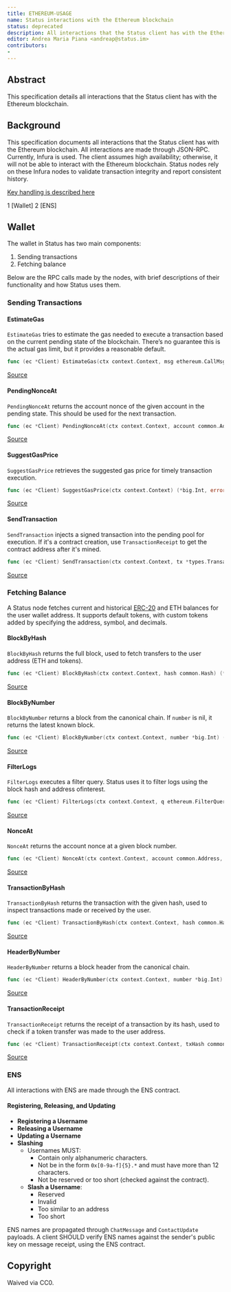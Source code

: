 ```yaml
---
title: ETHEREUM-USAGE
name: Status interactions with the Ethereum blockchain
status: deprecated
description: All interactions that the Status client has with the Ethereum blockchain.
editor: Andrea Maria Piana <andreap@status.im>
contributors:
- 
---
```


## Abstract

This specification details all interactions
that the Status client has with the Ethereum blockchain.

## Background

This specification documents all interactions
that the Status client has with the Ethereum blockchain.
All interactions are made through JSON-RPC.
Currently, Infura is used.
The client assumes high availability;
otherwise, it will not be able to interact with the Ethereum blockchain.
Status nodes rely on these Infura nodes
to validate transaction integrity and report consistent history.

[Key handling is described here](https://rfc.vac.dev/status/deprecated/ethereum-usage.md)

1 [Wallet]
2 [ENS]

## Wallet

The wallet in Status has two main components:

1. Sending transactions
2. Fetching balance

Below are the RPC calls made by the nodes,
with brief descriptions of their functionality and how Status
uses them.

### Sending Transactions

#### EstimateGas

`EstimateGas` tries to estimate the gas needed
to execute a transaction based on the current pending state of the blockchain.
There’s no guarantee this is the actual gas limit, but it provides a reasonable default.

```go
func (ec *Client) EstimateGas(ctx context.Context, msg ethereum.CallMsg)(uint64, error)
```

[Source](https://github.com/ethereum/go-ethereum/blob/26d271dfbba1367326dec38068f9df828d462c61/ethclient/ethclient.go#L499)

#### PendingNonceAt

`PendingNonceAt` returns the account nonce of the given account in the pending state.
This should be used for the next transaction.

```go
func (ec *Client) PendingNonceAt(ctx context.Context, account common.Address) (uint64, error)
```

[Source](https://github.com/ethereum/go-ethereum/blob/26d271dfbba1367326dec38068f9df828d462c61/ethclient/ethclient.go#L440)

#### SuggestGasPrice

`SuggestGasPrice` retrieves the suggested gas price for timely transaction execution.

```go
func (ec *Client) SuggestGasPrice(ctx context.Context) (*big.Int, error)
```

[Source](https://github.com/ethereum/go-ethereum/blob/26d271dfbba1367326dec38068f9df828d462c61/ethclient/ethclient.go#L487)

#### SendTransaction

`SendTransaction` injects a signed transaction into the pending pool for execution.
If it's a contract creation, use `TransactionReceipt`
to get the contract address after it's mined.

```go
func (ec *Client) SendTransaction(ctx context.Context, tx *types.Transaction) error
```

[Source](https://github.com/ethereum/go-ethereum/blob/26d271dfbba1367326dec38068f9df828d462c61/ethclient/ethclient.go#L512)

### Fetching Balance

A Status node fetches current and historical [ERC-20](https://eips.ethereum.org/EIPS/eip-20)
and ETH balances for the user wallet address.
It supports default tokens, with custom tokens added
by specifying the address, symbol, and decimals.

#### BlockByHash

`BlockByHash` returns the full block,
used to fetch transfers to the user address (ETH and tokens).

```go
func (ec *Client) BlockByHash(ctx context.Context, hash common.Hash) (*types.Block, error)
```

[Source](https://github.com/ethereum/go-ethereum/blob/26d271dfbba1367326dec38068f9df828d462c61/ethclient/ethclient.go#L78)

#### BlockByNumber

`BlockByNumber` returns a block from the canonical chain. If `number` is nil,
it returns the latest known block.

```go
func (ec *Client) BlockByNumber(ctx context.Context, number *big.Int) (*types.Block, error)
```

[Source](https://github.com/ethereum/go-ethereum/blob/26d271dfbba1367326dec38068f9df828d462c61/ethclient/ethclient.go#L82)

#### FilterLogs

`FilterLogs` executes a filter query.
Status uses it to filter logs using the block hash and address ofinterest.

```go
func (ec *Client) FilterLogs(ctx context.Context, q ethereum.FilterQuery) ([]types.Log, error)
```

[Source](https://github.com/ethereum/go-ethereum/blob/26d271dfbba1367326dec38068f9df828d462c61/ethclient/ethclient.go#L377)

#### NonceAt

`NonceAt` returns the account nonce at a given block number.

```go
func (ec *Client) NonceAt(ctx context.Context, account common.Address, blockNumber *big.Int) (uint64, error)
```

[Source](https://github.com/ethereum/go-ethereum/blob/26d271dfbba1367326dec38068f9df828d462c61/ethclient/ethclient.go#L366)

#### TransactionByHash

`TransactionByHash` returns the transaction with the given hash,
used to inspect transactions made or received by the user.

```go
func (ec *Client) TransactionByHash(ctx context.Context, hash common.Hash) (tx *types.Transaction, isPending bool, err error)
```

[Source](https://github.com/ethereum/go-ethereum/blob/26d271dfbba1367326dec38068f9df828d462c61/ethclient/ethclient.go#L202)

#### HeaderByNumber

`HeaderByNumber` returns a block header from the canonical chain.

```go
func (ec *Client) HeaderByNumber(ctx context.Context, number *big.Int) (*types.Header, error)
```

[Source](https://github.com/ethereum/go-ethereum/blob/26d271dfbba1367326dec38068f9df828d462c61/ethclient/ethclient.go#L172)

#### TransactionReceipt

`TransactionReceipt` returns the receipt of a transaction by its hash,
used to check if a token transfer was made to the user address.

```go
func (ec *Client) TransactionReceipt(ctx context.Context, txHash common.Hash) (*types.Receipt, error)
```

[Source](https://github.com/ethereum/go-ethereum/blob/26d271dfbba1367326dec38068f9df828d462c61/ethclient/ethclient.go#L270)

### ENS

All interactions with ENS are made through the ENS contract.

#### Registering, Releasing, and Updating

- **Registering a Username**
- **Releasing a Username**
- **Updating a Username**
- **Slashing**
  - Usernames MUST:
    - Contain only alphanumeric characters.
    - Not be in the form `0x[0-9a-f]{5}.*` and must have more than 12 characters.
    - Not be reserved or too short (checked against the contract).
  - **Slash a Username**:
    - Reserved
    - Invalid
    - Too similar to an address
    - Too short

ENS names are propagated through `ChatMessage` and `ContactUpdate` payloads.
A client SHOULD verify ENS names against the sender's public key
on message receipt, using the ENS contract.

## Copyright

Waived via CC0.
